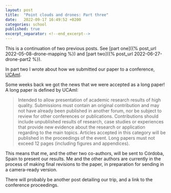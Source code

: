 ```yaml
---
layout: post
title:  "Point clouds and drones: Part three"
date:   2022-09-17 16:49:52 +0200
categories: school
published: true
excerpt_separator: <!--end_excerpt-->
---
```



This is a continuation of two previous posts. See [part one]({% post_url 2022-05-08-drone-mapping %}) and [part two]({% post_url 2022-06-27-drone-part2 %}).

In part two I wrote about how we submitted our paper to a conference, [UCAmI](https://www.ucami.org/). 
 <!--end_excerpt-->
Some weeks back we got the 
news that we were accepted as a long paper! A long paper is defined by UCAmI:

> Intended to allow presentation of academic research results of high quality. Submissions must contain an original contribution and may not have already been published in another forum, nor be subject to review for other conferences or publications. Contributions should include unpublished results of research, case studies or experiences that provide new evidence about the research or application regarding to the main topics. Articles accepted in this category will be published in the proceedings of the event. Long papers must not exceed 12 pages (including figures and appendices).

This means that me, and the other two co-authors, will be sent to Córdoba, Spain to present our results. Me and the other authors are currently in the process of making final revisions to the paper,
in preparation for sending in a camera-ready version. 

There will probably be another post detailing our trip, and a link to the conference proceedings.